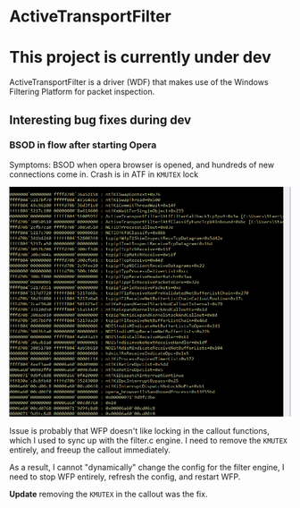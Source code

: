 # ActiveTransportFilter

# This project is currently under dev

ActiveTransportFilter is a driver (WDF) that makes use of the Windows Filtering Platform for packet inspection.

## Interesting bug fixes during dev

### BSOD in flow after starting Opera

Symptoms: BSOD when opera browser is opened, and hundreds of new connections come in. Crash is in ATF in `KMUTEX` lock

<img src="docs/images/interesting_crash_callout_sync.png">

Issue is probably that WFP doesn't like locking in the callout functions, which I used to sync up with the filter.c engine. I need to remove the `KMUTEX` entirely, and freeup the callout immediately.

As a result, I cannot "dynamically" change the config for the filter engine, I need to stop WFP entirely, refresh the config, and restart WFP.

**Update** removing the `KMUTEX` in the callout was the fix.
